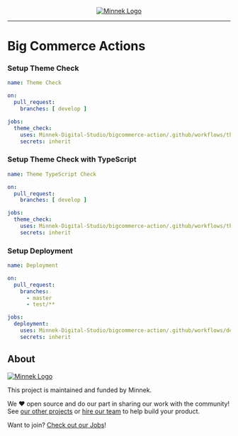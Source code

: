 <p align="center">
  <a href="https://minnekdigital.com/">
    <picture>
      <source media="(prefers-color-scheme: dark)" srcset="https://assets.minnekdigital.com/logo-md.jpg">
      <img alt="Minnek Logo" src="https://assets.minnekdigital.com/logo-md.jpg">
    </picture>
  </a>
</p>

---

# Big Commerce Actions

### Setup Theme Check

```yml
name: Theme Check

on:
  pull_request:
    branches: [ develop ]

jobs:
  theme_check:
    uses: Minnek-Digital-Studio/bigcommerce-action/.github/workflows/theme-check.yml@master
    secrets: inherit
```

### Setup Theme Check with TypeScript

```yml
name: Theme TypeScript Check

on:
  pull_request:
    branches: [ develop ]

jobs:
  theme_check:
    uses: Minnek-Digital-Studio/bigcommerce-action/.github/workflows/theme-typescript-check.yml@master
    secrets: inherit
```

### Setup Deployment

```yml
name: Deployment

on:
  pull_request:
    branches:
      - master
      - test/**

jobs:
  deployment:
    uses: Minnek-Digital-Studio/bigcommerce-action/.github/workflows/deployment.yml@master
    secrets: inherit
```

## About

<a href="https://minnekdigital.com/">
  <picture>
    <source media="(prefers-color-scheme: dark)" srcset="https://assets.minnekdigital.com/logo-sm.jpg">
    <img alt="Minnek Logo" src="https://assets.minnekdigital.com/logo-sm.jpg">
  </picture>
</a>

This project is maintained and funded by Minnek.

We ❤️ open source and do our part in sharing our work with the community!
See [our other projects][community] or [hire our team][hire] to help build your product.

Want to join? [Check out our Jobs][jobs]!

[community]: https://github.com/Minnek-Digital-Studio
[hire]: https://minnekdigital.com/
[jobs]: https://minnekdigital.com/careers
